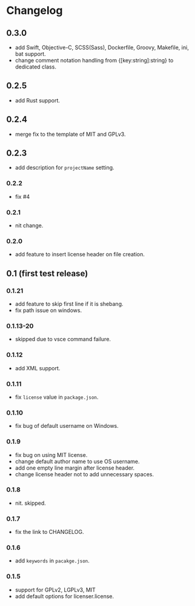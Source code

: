 # Changelog
## 0.3.0
* add Swift, Objective-C, SCSS(Sass), Dockerfile, Groovy, Makefile, ini, bat support.
* change comment notation handling from {[key:string]:string} to dedicated class.

## 0.2.5
* add Rust support.

## 0.2.4
* merge fix to the template of MIT and GPLv3.

## 0.2.3
* add description for `projectName` setting.

### 0.2.2
* fix #4

### 0.2.1
* nit change.

### 0.2.0
* add feature to insert license header on file creation.

## 0.1 (first test release)
### 0.1.21
* add feature to skip first line if it is shebang.
* fix path issue on windows.

### 0.1.13-20
* skipped due to vsce command failure.

### 0.1.12
* add XML support.

### 0.1.11
* fix `license` value in `package.json`.

### 0.1.10
* fix bug of default username on Windows.

### 0.1.9
* fix bug on using MIT license.
* change default author name to use OS username.
* add one empty line margin after license header.
* change license header not to add unnecessary spaces.

### 0.1.8
* nit. skipped.

### 0.1.7
* fix the link to CHANGELOG.

### 0.1.6
* add `keywords` in `pacakge.json`.

### 0.1.5
* support for GPLv2, LGPLv3, MIT
* add default options for licenser.license.
